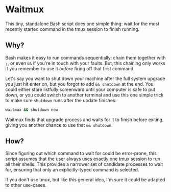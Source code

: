 # Waitmux

This tiny, standalone Bash script does one simple thing:
wait for the most recently started command in the tmux session
to finish running.

## Why?

Bash makes it easy to run commands sequentially:
chain them together with `;`,
or even `&&` if you're in touch with your faults.
But, this chaining only works if you remember to use it
*before* firing off that first command.

Let's say you want to shut down your machine
after the full system upgrade you just hit enter on,
but you forgot to add `&& shutdown` at the end.
You could either stare listfully screenward until your computer is safe to put down,
or you could switch to another terminal
and use this one simple trick to make sure `shutdown` runs after the update finishes:

```bash
waitmux && shutdown now
```

Waitmux finds that upgrade process and waits for it to finish before exiting,
giving you another chance to use that `&& shutdown`.

## How?

Since figuring out which command to wait for could be error-prone,
this script assumes that the user always uses exactly one [tmux] session
to run all their shells.
This provides a narrower set of candidate processes to wait for,
ensuring that only an explicitly-typed command is selected.

[tmux]: https://github.com/tmux/tmux/wiki

If you don't use tmux, but like this general idea,
I'm sure it could be adapted to other use-cases.
